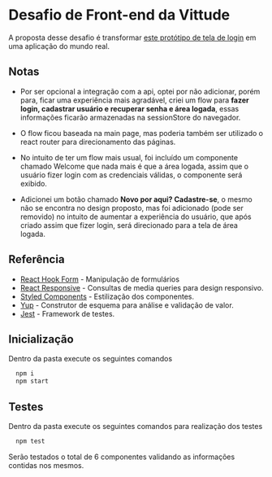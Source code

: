 # Desafio de Front-end da Vittude

A proposta desse desafio é transformar [este protótipo de tela de login](https://www.figma.com/file/WKialh3B7yNniqf8ZttNki/Vittude---Front-end-challenge?type=design&mode=design&t=rMqknxXXVAgMvDyK-1) em uma aplicação do mundo real.

## Notas

- Por ser opcional a integração com a api, optei por não adicionar, porém para, ficar uma experiência mais agradável, criei um flow para **fazer login, cadastrar usuário e recuperar senha e área logada**, essas informações ficarão armazenadas na sessionStore do navegador.

- O flow ficou baseada na main page, mas poderia também ser utilizado o react router para direcionamento das páginas.

- No intuito de ter um flow mais usual, foi incluído um componente chamado Welcome que nada mais é que a área logada, assim que o usuário fizer login com as credenciais válidas, o componente será exibido.

- Adicionei um botão chamado **Novo por aqui? Cadastre-se**, o mesmo não se encontra no design proposto, mas foi adicionado (pode ser removido) no intuito de aumentar a experiência do usuário, que após criado assim que fizer login, será direcionado para a tela de área logada.

## Referência

- [React Hook Form](https://axios-http.com/) - Manipulação de formulários
- [React Responsive](https://www.npmjs.com/package/react-responsive) - Consultas de media queries para design responsivo.
- [Styled Components](https://styled-components.com/) - Estilização dos componentes.
- [Yup](https://github.com/jquense/yup) - Construtor de esquema para análise e validação de valor.
- [Jest](https://jestjs.io/docs/tutorial-react) - Framework de testes.

## Inicialização

Dentro da pasta execute os seguintes comandos

```bash
  npm i
  npm start
```

## Testes

Dentro da pasta execute os seguintes comandos para realização dos testes

```bash
  npm test
```

Serão testados o total de 6 componentes validando as informações contidas nos mesmos.
